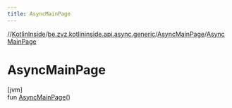 ```yaml
---
title: AsyncMainPage
---
```

//[KotlinInside](../../../index.html)/[be.zvz.kotlininside.api.async.generic](../index.html)/[AsyncMainPage](index.html)/[AsyncMainPage](-async-main-page.html)



# AsyncMainPage



[jvm]\
fun [AsyncMainPage](-async-main-page.html)()




